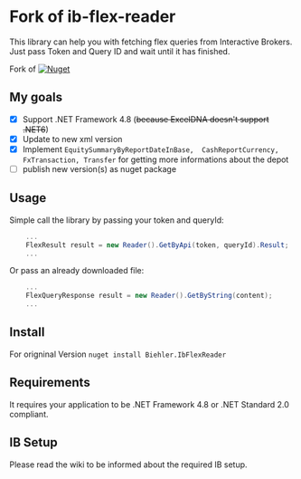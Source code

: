 # Fork of ib-flex-reader

This library can help you with fetching flex queries from Interactive Brokers.
Just pass Token and Query ID and wait until it has finished.

Fork of [![Nuget](https://img.shields.io/nuget/v/Biehler.IbFlexReader.svg?style=popout)](https://www.nuget.org/packages/Biehler.IbFlexReader/)

## My goals
- [x] Support .NET Framework 4.8 (~~because ExcelDNA doesn't support .NET6~~)
- [x] Update to new xml version 
- [x] Implement ```EquitySummaryByReportDateInBase,  CashReportCurrency, FxTransaction, Transfer``` for getting more informations about the depot
- [ ] publish new version(s) as nuget package

## Usage

Simple call the library by passing your token and queryId:

```c#
	...
	FlexResult result = new Reader().GetByApi(token, queryId).Result;
	...
```

Or pass an already downloaded file:

```c#
	...
	FlexQueryResponse result = new Reader().GetByString(content);
	...
```

## Install
For origninal Version `nuget install Biehler.IbFlexReader`

## Requirements
It requires your application to be .NET Framework 4.8 or .NET Standard 2.0 compliant.

## IB Setup
Please read the wiki to be informed about the required IB setup.


